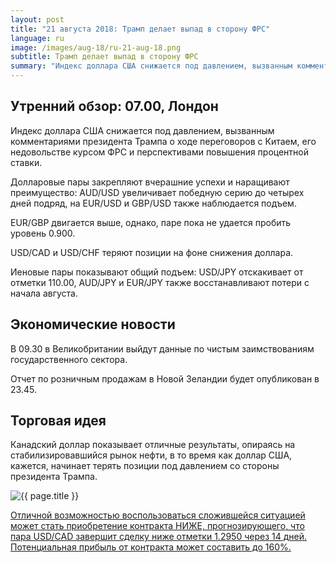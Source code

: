 ```yaml
---
layout: post
title: "21 августа 2018: Трамп делает выпад в сторону ФРС"
language: ru
image: /images/aug-18/ru-21-aug-18.png
subtitle: Трамп делает выпад в сторону ФРС
summary: "Индекс доллара США снижается под давлением, вызванным комментариями президента Трампа о ходе переговоров с Китаем, его недовольстве курсом ФРС и перспективами повышения процентной ставки"
---
```

## Утренний обзор: 07.00, Лондон
 
Индекс доллара США снижается под давлением, вызванным комментариями президента Трампа о ходе переговоров с Китаем, его недовольстве курсом ФРС и перспективами повышения процентной ставки.

Долларовые пары закрепляют вчерашние успехи и наращивают преимущество: AUD/USD увеличивает победную серию до четырех дней подряд, на EUR/USD и GBP/USD также наблюдается подъем.

EUR/GBP двигается выше, однако, паре пока не удается пробить уровень 0.900.

USD/CAD и USD/CHF теряют позиции на фоне снижения доллара.

Иеновые пары показывают общий подъем: USD/JPY отскакивает от отметки 110.00, AUD/JPY и EUR/JPY также восстанавливают потери с начала августа.
 
## Экономические новости
 
В 09.30 в Великобритании выйдут данные по чистым заимствованиям государственного сектора.

Отчет по розничным продажам в Новой Зеландии будет опубликован в 23.45.
 
## Торговая идея
 
Канадский доллар показывает отличные результаты, опираясь на стабилизировавшийся рынок нефти, в то время как доллар США, кажется, начинает терять позиции под давлением со стороны президента Трампа.

<img src="{{ site.url }}/images/aug-18/ru-21-aug-18.png" alt="{{ page.title }}"  title="{{ page.title }}">

<a href="%LINK%%?currency=USD&market=forex&underlying=frxUSDCAD&formname=higherlower&duration_amount=14&duration_units=d&amount=10&amount_type=stake&expiry_type=duration&barrier=1.2950" target="_blank" rel="noopener noreferrer nofollow">Отличной возможностью воспользоваться сложившейся ситуацией может стать приобретение контракта НИЖЕ, прогнозирующего, что пара USD/CAD завершит сделку ниже отметки 1.2950 через 14 дней. Потенциальная прибыль от контракта может составить до 160%.</a>
